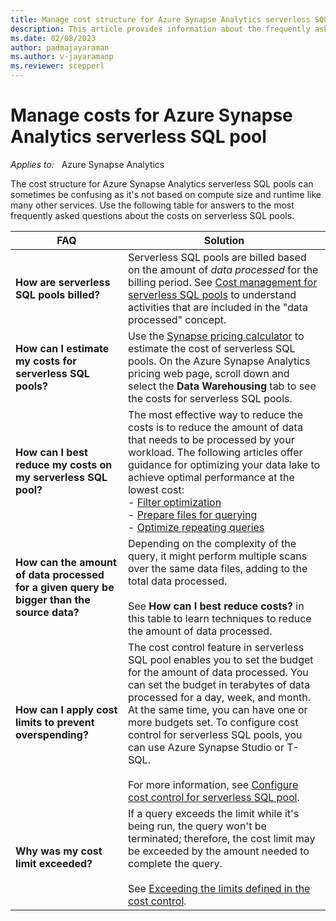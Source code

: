 ```yaml
---
title: Manage cost structure for Azure Synapse Analytics serverless SQL pool
description: This article provides information about the frequently asked questions related to  costs on the Azure Synapse Analytics serverless SQL pool.
ms.date: 02/08/2023
author: padmajayaraman
ms.author: v-jayaramanp
ms.reviewer: scepperl
---
```


# Manage costs for Azure Synapse Analytics serverless SQL pool

_Applies to:_ &nbsp; Azure Synapse Analytics

The cost structure for Azure Synapse Analytics serverless SQL pools can sometimes be confusing as it's not based on compute size and runtime like many other services. Use the following table for answers to the most frequently asked questions about the costs on serverless SQL pools.

| FAQ | Solution |
|--|--|
| **How are serverless SQL pools billed?** | Serverless SQL pools are billed based on the amount of *data processed* for the billing period. See [Cost management for serverless SQL pools](/azure/synapse-analytics/sql/data-processed) to understand  activities that are included in the "data processed" concept. |
| **How can I estimate my costs for serverless SQL pools?** | Use the [Synapse pricing calculator](https://azure.microsoft.com/pricing/details/synapse-analytics/) to estimate the cost of serverless SQL pools. On the Azure Synapse Analytics pricing web page, scroll down and select the **Data Warehousing** tab to see the costs for serverless SQL pools. |
| **How can I best reduce my costs on my serverless SQL pool?** | The most effective way to reduce the costs is to reduce the amount of data that needs to be processed by your workload. The following articles offer guidance for optimizing your data lake to achieve optimal performance at the lowest cost:<br>- [Filter optimization](/azure/synapse-analytics/sql/best-practices-serverless-sql-pool#filter-optimization)<br>- [Prepare files for querying](/azure/synapse-analytics/sql/best-practices-serverless-sql-pool#prepare-files-for-querying)<br>- [Optimize repeating queries](/azure/synapse-analytics/sql/best-practices-serverless-sql-pool#optimize-repeating-queries)|
| **How can the amount of data processed for a given query be bigger than the source data?** | Depending on the complexity of the query, it might perform multiple scans over the same data files, adding to the total data processed.<br><br>See **How can I best reduce costs?** in this table to learn techniques to reduce the amount of data processed. |
| **How can I apply cost limits to prevent overspending?** | The cost control feature in serverless SQL pool enables you to set the budget for the amount of data processed. You can set the budget in terabytes of data processed for a day, week, and month. At the same time, you can have one or more budgets set. To configure cost control for serverless SQL pools, you can use Azure Synapse Studio or T-SQL.<br><br>For more information, see [Configure cost control for serverless SQL pool](/azure/synapse-analytics/sql/data-processed#cost-control).|
| **Why was my cost limit exceeded?** | If a query exceeds the limit while it's being run, the query won't be terminated; therefore, the cost limit may be exceeded by the amount needed to complete the query.<br><br>See [Exceeding the limits defined in the cost control](/azure/synapse-analytics/sql/data-processed#exceeding-the-limits-defined-in-the-cost-control). |